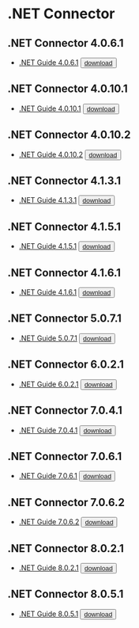 # .NET Connector



## .NET Connector 4.0.6.1
* [.NET Guide 4.0.6.1](https://media.githubusercontent.com/media/EnterpriseDB/docs-archive/main/docs/net/4.0.6.1/edb_net.pdf) <button>[download](https://media.githubusercontent.com/media/EnterpriseDB/docs-archive/main/docs/net/4.0.6.1/edb_net.pdf?download=true)</button>

## .NET Connector 4.0.10.1
* [.NET Guide 4.0.10.1](https://media.githubusercontent.com/media/EnterpriseDB/docs-archive/main/docs/net/4.0.10.1/edb_net.pdf) <button>[download](https://media.githubusercontent.com/media/EnterpriseDB/docs-archive/main/docs/net/4.0.10.1/edb_net.pdf?download=true)</button>

## .NET Connector 4.0.10.2
* [.NET Guide 4.0.10.2](https://media.githubusercontent.com/media/EnterpriseDB/docs-archive/main/docs/net/4.0.10.2/edb_net.pdf) <button>[download](https://media.githubusercontent.com/media/EnterpriseDB/docs-archive/main/docs/net/4.0.10.2/edb_net.pdf?download=true)</button>

## .NET Connector 4.1.3.1
* [.NET Guide 4.1.3.1](https://media.githubusercontent.com/media/EnterpriseDB/docs-archive/main/docs/net/4.1.3.1/edb_net.pdf) <button>[download](https://media.githubusercontent.com/media/EnterpriseDB/docs-archive/main/docs/net/4.1.3.1/edb_net.pdf?download=true)</button>

## .NET Connector 4.1.5.1
* [.NET Guide 4.1.5.1](https://media.githubusercontent.com/media/EnterpriseDB/docs-archive/main/docs/net/4.1.5.1/edb_net.pdf) <button>[download](https://media.githubusercontent.com/media/EnterpriseDB/docs-archive/main/docs/net/4.1.5.1/edb_net.pdf?download=true)</button>

## .NET Connector 4.1.6.1
* [.NET Guide 4.1.6.1](https://media.githubusercontent.com/media/EnterpriseDB/docs-archive/main/docs/net/4.1.6.1/net_connector_v4.1.6.1_documentation.pdf) <button>[download](https://media.githubusercontent.com/media/EnterpriseDB/docs-archive/main/docs/net/4.1.6.1/net_connector_v4.1.6.1_documentation.pdf?download=true)</button>

## .NET Connector 5.0.7.1
* [.NET Guide 5.0.7.1](https://media.githubusercontent.com/media/EnterpriseDB/docs-archive/main/docs/net/5.0.7.1/net_connector_v5.0.7.1_documentation.pdf) <button>[download](https://media.githubusercontent.com/media/EnterpriseDB/docs-archive/main/docs/net/5.0.7.1/net_connector_v5.0.7.1_documentation.pdf?download=true)</button>

## .NET Connector 6.0.2.1
* [.NET Guide 6.0.2.1](https://media.githubusercontent.com/media/EnterpriseDB/docs-archive/main/docs/net/6.0.2.1/net_connector_v6.0.2.1_documentation.pdf) <button>[download](https://media.githubusercontent.com/media/EnterpriseDB/docs-archive/main/docs/net/6.0.2.1/net_connector_v6.0.2.1_documentation.pdf?download=true)</button>

## .NET Connector 7.0.4.1
* [.NET Guide 7.0.4.1](https://media.githubusercontent.com/media/EnterpriseDB/docs-archive/main/docs/net/7.0.4.1/net_connector_v7.0.4.1_documentation.pdf) <button>[download](https://media.githubusercontent.com/media/EnterpriseDB/docs-archive/main/docs/net/7.0.4.1/net_connector_v7.0.4.1_documentation.pdf?download=true)</button>

## .NET Connector 7.0.6.1
* [.NET Guide 7.0.6.1](https://media.githubusercontent.com/media/EnterpriseDB/docs-archive/main/docs/net/7.0.6.1/net_connector_v7.0.6.1_documentation.pdf) <button>[download](https://media.githubusercontent.com/media/EnterpriseDB/docs-archive/main/docs/net/7.0.6.1/net_connector_v7.0.6.1_documentation.pdf?download=true)</button>

## .NET Connector 7.0.6.2
* [.NET Guide 7.0.6.2](https://media.githubusercontent.com/media/EnterpriseDB/docs-archive/main/docs/net/7.0.6.2/net_connector_v7.0.6.2_documentation.pdf) <button>[download](https://media.githubusercontent.com/media/EnterpriseDB/docs-archive/main/docs/net/7.0.6.2/net_connector_v7.0.6.2_documentation.pdf?download=true)</button>

## .NET Connector 8.0.2.1
* [.NET Guide 8.0.2.1](https://media.githubusercontent.com/media/EnterpriseDB/docs-archive/main/docs/net/8.0.2.1/net_connector_v8.0.2.1_documentation.pdf) <button>[download](https://media.githubusercontent.com/media/EnterpriseDB/docs-archive/main/docs/net/8.0.2.1/net_connector_v8.0.2.1_documentation.pdf?download=true)</button>

## .NET Connector 8.0.5.1
* [.NET Guide 8.0.5.1](https://media.githubusercontent.com/media/EnterpriseDB/docs-archive/main/docs/net/8.0.5.1/net_connector_v8.0.5.1_documentation.pdf) <button>[download](https://media.githubusercontent.com/media/EnterpriseDB/docs-archive/main/docs/net/8.0.5.1/net_connector_v8.0.5.1_documentation.pdf?download=true)</button>
